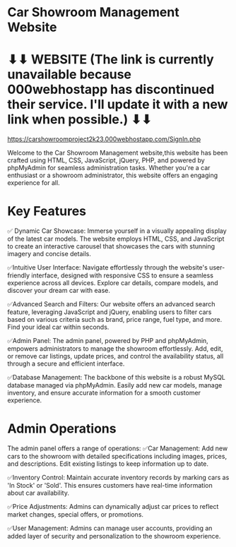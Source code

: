 # Car Showroom Management Website
# ⬇⬇ WEBSITE (The link is currently unavailable because 000webhostapp has discontinued their service. I'll update it with a new link when possible.) ⬇⬇ 
https://carshowroomproject2k23.000webhostapp.com/SignIn.php

Welcome to the Car Showroom Management website,this website has been crafted using HTML, CSS, JavaScript, jQuery, PHP, and powered by phpMyAdmin for seamless administration tasks. Whether you're a car enthusiast or a showroom administrator, this website offers an engaging experience for all.
# Key Features

✅ Dynamic Car Showcase: Immerse yourself in a visually appealing display of the latest car models. The website employs HTML, CSS, and JavaScript to create an interactive carousel that showcases the cars with stunning imagery and concise details.

✅Intuitive User Interface: Navigate effortlessly through the website's user-friendly interface, designed with responsive CSS to ensure a seamless experience across all devices. Explore car details, compare models, and discover your dream car with ease.

✅Advanced Search and Filters: Our website offers an advanced search feature, leveraging JavaScript and jQuery, enabling users to filter cars based on various criteria such as brand, price range, fuel type, and more. Find your ideal car within seconds.

✅Admin Panel: The admin panel, powered by PHP and phpMyAdmin, empowers administrators to manage the showroom effortlessly. Add, edit, or remove car listings, update prices, and control the availability status, all through a secure and efficient interface.

✅Database Management: The backbone of this website is a robust MySQL database managed via phpMyAdmin. Easily add new car models, manage inventory, and ensure accurate information for a smooth customer experience.

# Admin Operations

The admin panel offers a range of operations:
✅Car Management: Add new cars to the showroom with detailed specifications including images, prices, and descriptions. Edit existing listings to keep information up to date.

✅Inventory Control: Maintain accurate inventory records by marking cars as 'In Stock' or 'Sold'. This ensures customers have real-time information about car availability.

✅Price Adjustments: Admins can dynamically adjust car prices to reflect market changes, special offers, or promotions.

✅User Management: Admins can manage user accounts, providing an added layer of security and personalization to the showroom experience.
